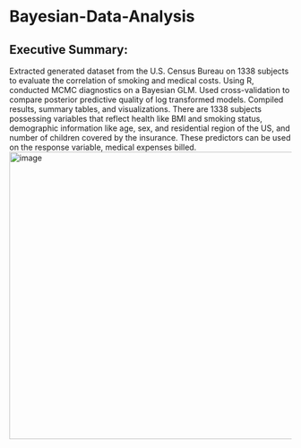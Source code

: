 # Bayesian-Data-Analysis

## Executive Summary:
Extracted generated dataset from the U.S. Census Bureau on 1338 subjects to evaluate the correlation of smoking and medical costs. Using R, conducted MCMC diagnostics on a Bayesian GLM. Used cross-validation to compare posterior predictive quality of log transformed models. Compiled results, summary tables, and visualizations. There are 1338 subjects possessing variables that reflect health like BMI and smoking status, demographic information like age, sex, and residential region of the US, and number of children covered by the insurance. These predictors can be used on the response variable, medical expenses billed. 
<img width="700" height="513" alt="image" src="https://github.com/user-attachments/assets/24e38c96-9778-4166-adb4-0b22e8856ca8" />

